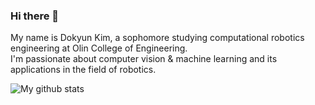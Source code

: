 ### Hi there 👋  
My name is Dokyun Kim, a sophomore studying computational robotics engineering at Olin College of Engineering.  
I'm passionate about computer vision & machine learning and its applications in the field of robotics.

![My github stats](https://github-readme-stats.vercel.app/api?username=dokyun-kim4&show_icons=true)  
 
<!--
![Top Langs](https://github-readme-stats.vercel.app/api/top-langs/?username=dokyun-kim4&layout=compact)
Here are some ideas to get you started:

- 🔭 I’m currently working on ...
- 🌱 I’m currently learning ...
- 👯 I’m looking to collaborate on ...
- 🤔 I’m looking for help with ...
- 💬 Ask me about ...
- 📫 How to reach me: ...
- 😄 Pronouns: ...
- ⚡ Fun fact: ...
-->

